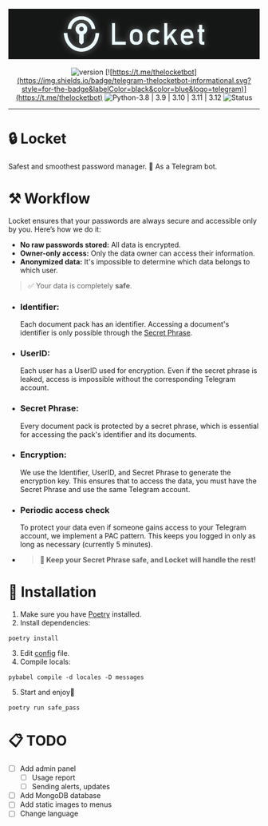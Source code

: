 <p align="center">
  <a href="https://t.me/thelocketbot"><img src="static/images/locket banner.png"></a>
</p>
<div align="center">
  
![version](https://img.shields.io/badge/version-1.0.0-informational.svg?style=for-the-badge&labelColor=black&color=green)
[![https://t.me/thelocketbot](https://img.shields.io/badge/telegram-thelocketbot-informational.svg?style=for-the-badge&labelColor=black&color=blue&logo=telegram)](https://t.me/thelocketbot)
![Python-3.8 | 3.9 | 3.10 | 3.11 | 3.12](https://img.shields.io/badge/Python-3.8%20|%203.9%20|%203.10%20|%203.11%20|%203.12-informational.svg?style=for-the-badge&labelColor=black&color=green)
![Status](https://img.shields.io/badge/Status-Up_to_use-informational.svg?style=for-the-badge&labelColor=black&color=green)

</div>

---

# 🔒 Locket
Safest and smoothest password manager. 🤖 As a Telegram bot.
# ⚒️ Workflow
Locket ensures that your passwords are always secure and accessible only by you. Here’s how we do it:
- **No raw passwords stored:** All data is encrypted.
- **Owner-only access:** Only the data owner can access their information.
- **Anonymized data:** It's impossible to determine which data belongs to which user.
> ✅ Your data is completely **safe**.

- ### Identifier:
  Each document pack has an identifier. Accessing a document's identifier is only possible through the [Secret Phrase](#secret-phrase).
- ### UserID:
  Each user has a UserID used for encryption. Even if the secret phrase is leaked, access is impossible without the corresponding Telegram account.

- ### Secret Phrase:
  Every document pack is protected by a secret phrase, which is essential for accessing the pack's identifier and its documents.

- ### Encryption:
  We use the Identifier, UserID, and Secret Phrase to generate the encryption key. This ensures that to access the data, you must have the Secret Phrase and use the same Telegram account.

- ### Periodic access check
  To protect your data even if someone gains access to your Telegram account, we implement a PAC pattern. This keeps you logged in only as long as necessary (currently 5 minutes).

- >  **🔰 Keep your Secret Phrase safe, and Locket will handle the rest!**

# 🚀  Installation
1. Make sure you have [Poetry](https://python-poetry.org/docs/#installation) installed.
2. Install dependencies:
```
poetry install
```
3. Edit [config](config.ini) file.
4. Compile locals:
```
pybabel compile -d locales -D messages
```
5. Start and enjoy🖤
```
poetry run safe_pass
```

# 📋 TODO
- [ ] Add admin panel
  - [ ] Usage report
  - [ ] Sending alerts, updates
- [ ] Add MongoDB database
- [ ] Add static images to menus
- [ ] Change language
